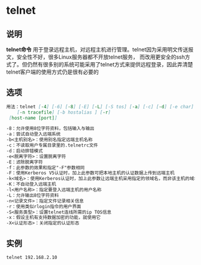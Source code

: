 # **telnet**

## 说明

**telnet命令** 用于登录远程主机，对远程主机进行管理。telnet因为采用明文传送报文，安全性不好，很多Linux服务器都不开放telnet服务，
而改用更安全的ssh方式了。但仍然有很多别的系统可能采用了telnet方式来提供远程登录，因此弄清楚telnet客户端的使用方式仍是很有必要的

## 选项

```markdown
用法：telnet [-4] [-6] [-8] [-E] [-L] [-S tos] [-a] [-c] [-d] [-e char] [-l user]
	[-n tracefile] [-b hostalias ] [-r] 
 [host-name [port]]

-8：允许使用8位字符资料，包括输入与输出
-a：尝试自动登入远端系统
-b<主机别名>：使用别名指定远端主机名称
-c：不读取用户专属目录里的.telnetrc文件
-d：启动排错模式
-e<脱离字符>：设置脱离字符
-E：滤除脱离字符
-f：此参数的效果和指定"-F"参数相同
-F：使用Kerberos V5认证时，加上此参数可把本地主机的认证数据上传到远端主机
-k<域名>：使用Kerberos认证时，加上此参数让远端主机采用指定的领域名，而非该主机的域名
-K：不自动登入远端主机
-l<用户名称>：指定要登入远端主机的用户名称
-L：允许输出8位字符资料
-n<记录文件>：指定文件记录相关信息
-r：使用类似rlogin指令的用户界面
-S<服务类型>：设置telnet连线所需的ip TOS信息
-x：假设主机有支持数据加密的功能，就使用它
-X<认证形态>：关闭指定的认证形态
```

## 实例

```bash
telnet 192.168.2.10

```


